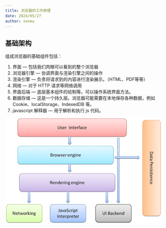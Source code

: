 ```yaml
---
title: 浏览器的工作原理
date: 2024/05/27
author: senmu
---
```


## 基础架构

组成浏览器的基础组件包括：

1. 界面 — 包括我们肉眼可以看到的整个浏览器
2. 浏览器引擎 — 协调界面与渲染引擎之间的操作
3. 渲染引擎 — 负责将请求到的内容进行渲染展示。（HTML、PDF等等）
4. 网络 — 对于 HTTP 请求等网络调用
5. 界面后端 — 底层基本组件的绘制等。可以操作系统界面方法。
6. 数据存储 — 这是一个持久层。浏览器可能需要在本地保存各种数据，例如 Cookie、localStorage、IndexedDB 等。
7. javascript 解释器 — 用于解析和执行 js 代码。

![browser-components](../../.vuepress/public/browser-components.png)

